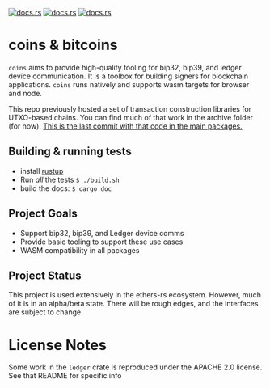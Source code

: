 <a href = "https://docs.rs/coins-bip32/latest/coins_bip32/" ><img alt="docs.rs" src="https://img.shields.io/docsrs/coins-bip32?label=bip32%20docs"></a>
<a href = "https://docs.rs/coins-bip39/latest/coins_bip39/" ><img alt="docs.rs" src="https://img.shields.io/docsrs/coins-bip39?label=bip39%20docs"></a>
<a href = "https://docs.rs/coins-ledger/latest/coins_ledger/" ><img alt="docs.rs" src="https://img.shields.io/docsrs/coins-ledger?label=ledger%20docs"></a>

# coins & bitcoins

`coins` aims to provide high-quality tooling for bip32, bip39, and ledger
device communication. It is a toolbox for building signers for blockchain
applications. `coins` runs natively and supports wasm targets for browser and
node.

This repo previously hosted a set of transaction construction libraries for
UTXO-based chains. You can find much of that work in the archive folder (for
now). [This is the last commit with that code in the main packages.](https://github.com/summa-tx/bitcoins-rs/tree/db28df1fb0d8dc71f149735bfa9a955d25b54f19)

## Building & running tests

- install [rustup](https://rustup.rs/)
- Run _all_ the tests `$ ./build.sh`
- build the docs: `$ cargo doc`

## Project Goals

- Support bip32, bip39, and Ledger device comms
- Provide basic tooling to support these use cases
- WASM compatibility in all packages

## Project Status

This project is used extensively in the ethers-rs ecosystem. However, much of
it is in an alpha/beta state. There will be rough edges, and the interfaces are
subject to change.

# License Notes

Some work in the `ledger` crate is reproduced under the APACHE 2.0 license. See
that README for specific info
